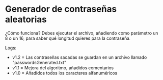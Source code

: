 # Generador de contraseñas aleatorias

¿Cómo funciona?
Debes ejecutar el archivo, añadiendo como parámetro un 8 o un 16, para saber qué longitud quieres para la contraseña.

Logs:

- v1.2 = Las contraseñas sacadas se guardan en un archivo llamado "passwordsGenerated.txt"
- v1.1 = Mejora del algoritmo, añadidos comentarios
- v1.0 = Añadidos todos los caracteres alfanuméricos
